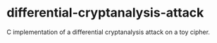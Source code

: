 # differential-cryptanalysis-attack
C implementation of a differential cryptanalysis attack on a toy cipher.
